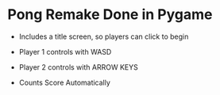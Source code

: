 # Pong Remake Done in Pygame

* Includes a title screen, so players can click to begin

* Player 1 controls with WASD

* Player 2 controls with ARROW KEYS

* Counts Score Automatically
